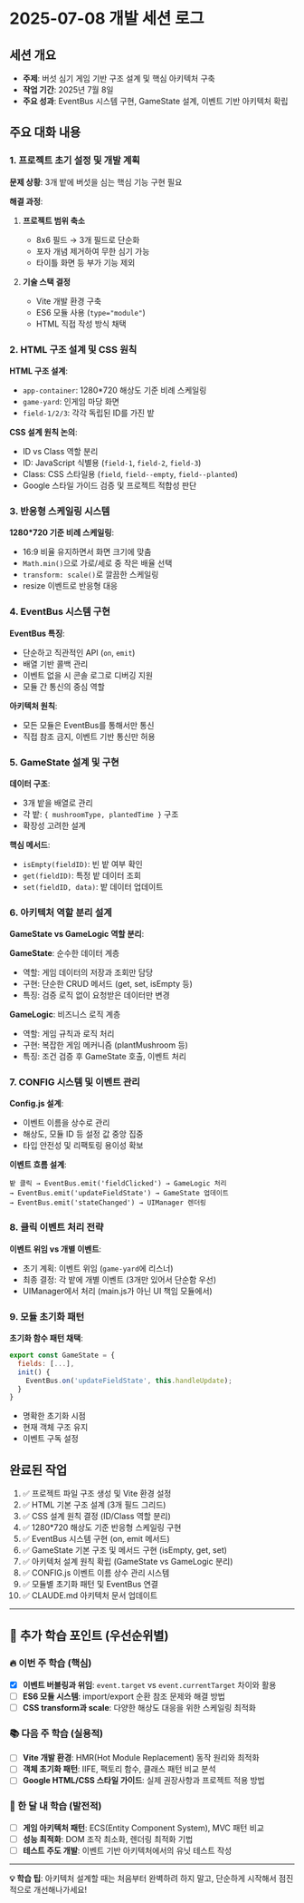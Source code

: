 # 2025-07-08 개발 세션 로그

## 세션 개요

- **주제**: 버섯 심기 게임 기반 구조 설계 및 핵심 아키텍처 구축
- **작업 기간**: 2025년 7월 8일
- **주요 성과**: EventBus 시스템 구현, GameState 설계, 이벤트 기반 아키텍처 확립

## 주요 대화 내용

### 1. 프로젝트 초기 설정 및 개발 계획

**문제 상황**: 3개 밭에 버섯을 심는 핵심 기능 구현 필요

**해결 과정**:

1. **프로젝트 범위 축소**
   - 8x6 필드 → 3개 필드로 단순화
   - 포자 개념 제거하여 무한 심기 가능
   - 타이틀 화면 등 부가 기능 제외

2. **기술 스택 결정**
   - Vite 개발 환경 구축
   - ES6 모듈 사용 (`type="module"`)
   - HTML 직접 작성 방식 채택

### 2. HTML 구조 설계 및 CSS 원칙

**HTML 구조 설계**:

- `app-container`: 1280\*720 해상도 기준 비례 스케일링
- `game-yard`: 인게임 마당 화면
- `field-1/2/3`: 각각 독립된 ID를 가진 밭

**CSS 설계 원칙 논의**:

- ID vs Class 역할 분리
- ID: JavaScript 식별용 (`field-1`, `field-2`, `field-3`)
- Class: CSS 스타일용 (`field`, `field--empty`, `field--planted`)
- Google 스타일 가이드 검증 및 프로젝트 적합성 판단

### 3. 반응형 스케일링 시스템

**1280\*720 기준 비례 스케일링**:

- 16:9 비율 유지하면서 화면 크기에 맞춤
- `Math.min()`으로 가로/세로 중 작은 배율 선택
- `transform: scale()`로 깔끔한 스케일링
- resize 이벤트로 반응형 대응

### 4. EventBus 시스템 구현

**EventBus 특징**:

- 단순하고 직관적인 API (`on`, `emit`)
- 배열 기반 콜백 관리
- 이벤트 없을 시 콘솔 로그로 디버깅 지원
- 모듈 간 통신의 중심 역할

**아키텍처 원칙**:

- 모든 모듈은 EventBus를 통해서만 통신
- 직접 참조 금지, 이벤트 기반 통신만 허용

### 5. GameState 설계 및 구현

**데이터 구조**:

- 3개 밭을 배열로 관리
- 각 밭: `{ mushroomType, plantedTime }` 구조
- 확장성 고려한 설계

**핵심 메서드**:

- `isEmpty(fieldID)`: 빈 밭 여부 확인
- `get(fieldID)`: 특정 밭 데이터 조회
- `set(fieldID, data)`: 밭 데이터 업데이트

### 6. 아키텍처 역할 분리 설계

**GameState vs GameLogic 역할 분리**:

**GameState**: 순수한 데이터 계층

- 역할: 게임 데이터의 저장과 조회만 담당
- 구현: 단순한 CRUD 메서드 (get, set, isEmpty 등)
- 특징: 검증 로직 없이 요청받은 데이터만 변경

**GameLogic**: 비즈니스 로직 계층

- 역할: 게임 규칙과 로직 처리
- 구현: 복잡한 게임 메커니즘 (plantMushroom 등)
- 특징: 조건 검증 후 GameState 호출, 이벤트 처리

### 7. CONFIG 시스템 및 이벤트 관리

**Config.js 설계**:

- 이벤트 이름을 상수로 관리
- 해상도, 모듈 ID 등 설정 값 중앙 집중
- 타입 안전성 및 리팩토링 용이성 확보

**이벤트 흐름 설계**:

```
밭 클릭 → EventBus.emit('fieldClicked') → GameLogic 처리
→ EventBus.emit('updateFieldState') → GameState 업데이트
→ EventBus.emit('stateChanged') → UIManager 렌더링
```

### 8. 클릭 이벤트 처리 전략

**이벤트 위임 vs 개별 이벤트**:

- 초기 계획: 이벤트 위임 (`game-yard`에 리스너)
- 최종 결정: 각 밭에 개별 이벤트 (3개만 있어서 단순함 우선)
- UIManager에서 처리 (main.js가 아닌 UI 책임 모듈에서)

### 9. 모듈 초기화 패턴

**초기화 함수 패턴 채택**:

```javascript
export const GameState = {
  fields: [...],
  init() {
    EventBus.on('updateFieldState', this.handleUpdate);
  }
}
```

- 명확한 초기화 시점
- 현재 객체 구조 유지
- 이벤트 구독 설정

## 완료된 작업

1. ✅ 프로젝트 파일 구조 생성 및 Vite 환경 설정
2. ✅ HTML 기본 구조 설계 (3개 필드 그리드)
3. ✅ CSS 설계 원칙 결정 (ID/Class 역할 분리)
4. ✅ 1280\*720 해상도 기준 반응형 스케일링 구현
5. ✅ EventBus 시스템 구현 (on, emit 메서드)
6. ✅ GameState 기본 구조 및 메서드 구현 (isEmpty, get, set)
7. ✅ 아키텍처 설계 원칙 확립 (GameState vs GameLogic 분리)
8. ✅ CONFIG.js 이벤트 이름 상수 관리 시스템
9. ✅ 모듈별 초기화 패턴 및 EventBus 연결
10. ✅ CLAUDE.md 아키텍처 문서 업데이트

---

## 🧠 추가 학습 포인트 (우선순위별)

### 🔥 이번 주 학습 (핵심)

- [x] **이벤트 버블링과 위임**: `event.target` vs `event.currentTarget` 차이와 활용
- [ ] **ES6 모듈 시스템**: import/export 순환 참조 문제와 해결 방법
- [ ] **CSS transform과 scale**: 다양한 해상도 대응을 위한 스케일링 최적화

### 📚 다음 주 학습 (실용적)

- [ ] **Vite 개발 환경**: HMR(Hot Module Replacement) 동작 원리와 최적화
- [ ] **객체 초기화 패턴**: IIFE, 팩토리 함수, 클래스 패턴 비교 분석
- [ ] **Google HTML/CSS 스타일 가이드**: 실제 권장사항과 프로젝트 적용 방법

### 🎯 한 달 내 학습 (발전적)

- [ ] **게임 아키텍처 패턴**: ECS(Entity Component System), MVC 패턴 비교
- [ ] **성능 최적화**: DOM 조작 최소화, 렌더링 최적화 기법
- [ ] **테스트 주도 개발**: 이벤트 기반 아키텍처에서의 유닛 테스트 작성

---

**💡 학습 팁**: 아키텍처 설계할 때는 처음부터 완벽하려 하지 말고, 단순하게 시작해서 점진적으로 개선해나가세요!
